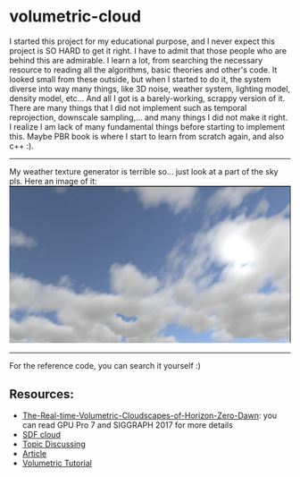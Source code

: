 # volumetric-cloud

I started this project for my educational purpose, and I never expect this project is SO HARD to get it right. I have to admit that those people who are behind this are admirable.  I learn a lot, from searching the necessary resource to reading all the algorithms, basic theories and other's code.  It looked small from these outside, but when I started to do it, the system diverse into way many things, like 3D noise, weather system, lighting model, density model, etc... And all I got is a barely-working, scrappy version of it. There are many things that I did not implement such as temporal reprojection, downscale sampling,... and many things I did not make it right. I realize I am lack of many fundamental things before starting to implement this. Maybe PBR book is where I start to learn from scratch again, and also c++ :).

---
My weather texture generator is terrible so... just look at a part of the sky pls.
Here an image of it:
![Cloud](image/cloud.png)

---

For the reference code, you can search it yourself :)
## Resources:
- [The-Real-time-Volumetric-Cloudscapes-of-Horizon-Zero-Dawn](https://d3d3g8mu99pzk9.cloudfront.net/AndrewSchneider/The-Real-time-Volumetric-Cloudscapes-of-Horizon-Zero-Dawn.pdf): you can read GPU Pro 7 and SIGGRAPH 2017 for more details
- [SDF cloud](https://blog.maximeheckel.com/posts/real-time-cloudscapes-with-volumetric-raymarching/)
- [Topic Discussing](https://www.gamedev.net/forums/topic/680832-horizonzero-dawn-cloud-system)
- [Article](https://www.diva-portal.org/smash/get/diva2:1223894/FULLTEXT01.pdf)
- [Volumetric Tutorial](https://www.scratchapixel.com/lessons/3d-basic-rendering/volume-rendering-for-developers/intro-volume-rendering.html)
 






